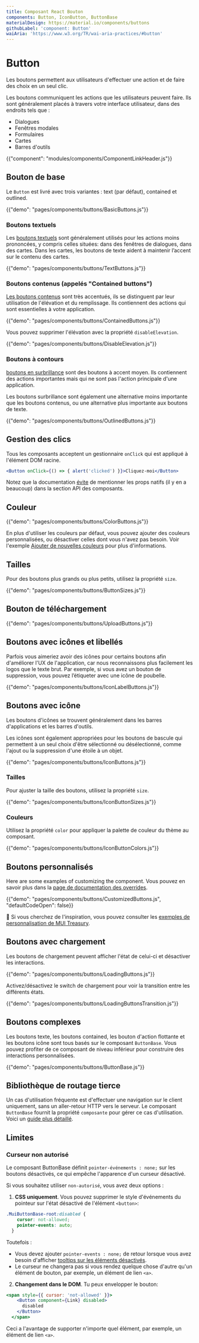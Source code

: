 ```yaml
---
title: Composant React Bouton
components: Button, IconButton, ButtonBase
materialDesign: https://material.io/components/buttons
githubLabel: 'component: Button'
waiAria: 'https://www.w3.org/TR/wai-aria-practices/#button'
---
```


# Button

<p class="description">Les boutons permettent aux utilisateurs d'effectuer une action et de faire des choix en un seul clic.</p>

Les boutons communiquent les actions que les utilisateurs peuvent faire. Ils sont généralement placés à travers votre interface utilisateur, dans des endroits tels que :

- Dialogues
- Fenêtres modales
- Formulaires
- Cartes
- Barres d'outils

{{"component": "modules/components/ComponentLinkHeader.js"}}

## Bouton de base

Le `Button` est livré avec trois variantes : text (par défaut), contained et outlined.

{{"demo": "pages/components/buttons/BasicButtons.js"}}

### Boutons textuels

Les [boutons textuels](https://material.io/components/buttons#text-button) sont généralement utilisés pour les actions moins prononcées, y compris celles situées: dans des fenêtres de dialogues, dans des cartes. Dans les cartes, les boutons de texte aident à maintenir l’accent sur le contenu des cartes.

{{"demo": "pages/components/buttons/TextButtons.js"}}

### Boutons contenus (appelés "Contained buttons")

[Les boutons contenus](https://material.io/design/components/buttons.html#contained-button) sont très accentués, ils se distinguent par leur utilisation de l'élévation et du remplissage. Ils contiennent des actions qui sont essentielles à votre application.

{{"demo": "pages/components/buttons/ContainedButtons.js"}}

Vous pouvez supprimer l'élévation avec la propriété `disableElevation`.

{{"demo": "pages/components/buttons/DisableElevation.js"}}

### Boutons à contours

[boutons en surbrillance](https://material.io/design/components/buttons.html#outlined-button) sont des boutons à accent moyen. Ils contiennent des actions importantes mais qui ne sont pas l'action principale d'une application.

Les boutons surbrillance sont également une alternative moins importante que les boutons contenus, ou une alternative plus importante aux boutons de texte.

{{"demo": "pages/components/buttons/OutlinedButtons.js"}}

## Gestion des clics

Tous les composants acceptent un gestionnaire `onClick` qui est appliqué à l'élément DOM racine.

```jsx
<Button onClick={() => { alert('clicked') }}>Cliquez-moi</Button>
```

Notez que la documentation [évite](/guides/api/#native-properties) de mentionner les props natifs (il y en a beaucoup) dans la section API des composants.

## Couleur

{{"demo": "pages/components/buttons/ColorButtons.js"}}

En plus d'utiliser les couleurs par défaut, vous pouvez ajouter des couleurs personnalisées, ou désactiver celles dont vous n'avez pas besoin. Voir l'exemple [Ajouter de nouvelles couleurs](/customization/palette/#adding-new-colors) pour plus d'informations.

## Tailles

Pour des boutons plus grands ou plus petits, utilisez la propriété `size`.

{{"demo": "pages/components/buttons/ButtonSizes.js"}}

## Bouton de téléchargement

{{"demo": "pages/components/buttons/UploadButtons.js"}}

## Boutons avec icônes et libellés

Parfois vous aimeriez avoir des icônes pour certains boutons afin d'améliorer l'UX de l'application, car nous reconnaissons plus facilement les logos que le texte brut. Par exemple, si vous avez un bouton de suppression, vous pouvez l’étiqueter avec une icône de poubelle.

{{"demo": "pages/components/buttons/IconLabelButtons.js"}}

## Boutons avec icône

Les boutons d'icônes se trouvent généralement dans les barres d'applications et les barres d'outils.

Les icônes sont également appropriées pour les boutons de bascule qui permettent à un seul choix d'être sélectionné ou désélectionné, comme l'ajout ou la suppression d'une étoile à un objet.

{{"demo": "pages/components/buttons/IconButtons.js"}}

### Tailles

Pour ajuster la taille des boutons, utilisez la propriété `size`.

{{"demo": "pages/components/buttons/IconButtonSizes.js"}}

### Couleurs

Utilisez la propriété `color` pour appliquer la palette de couleur du thème au composant.

{{"demo": "pages/components/buttons/IconButtonColors.js"}}

## Boutons personnalisés

Here are some examples of customizing the component. Vous pouvez en savoir plus dans la [page de documentation des overrides](/customization/how-to-customize/).

{{"demo": "pages/components/buttons/CustomizedButtons.js", "defaultCodeOpen": false}}

🎨 Si vous cherchez de l'inspiration, vous pouvez consulter les [exemples de personnalisation de MUI Treasury](https://mui-treasury.com/styles/button).

## Boutons avec chargement

Les boutons de chargement peuvent afficher l'état de celui-ci et désactiver les interactions.

{{"demo": "pages/components/buttons/LoadingButtons.js"}}

Activez/désactivez le switch de chargement pour voir la transition entre les différents états.

{{"demo": "pages/components/buttons/LoadingButtonsTransition.js"}}

## Boutons complexes

Les boutons texte, les boutons contained, les bouton d'action flottante et les boutons icône sont tous basés sur le composant `ButtonBase`. Vous pouvez profiter de ce composant de niveau inférieur pour construire des interactions personnalisées.

{{"demo": "pages/components/buttons/ButtonBase.js"}}

## Bibliothèque de routage tierce

Un cas d'utilisation fréquente est d'effectuer une navigation sur le client uniquement, sans un aller-retour HTTP vers le serveur. Le composant `ButtonBase` fournit la propriété `composante` pour gérer ce cas d'utilisation. Voici un [guide plus détaillé](/guides/routing/#button).

## Limites

### Curseur non autorisé

Le composant ButtonBase définit `pointer-événements : none;` sur les boutons désactivés, ce qui empêche l'apparence d'un curseur désactivé.

Si vous souhaitez utiliser `non-autorisé`, vous avez deux options :

1. **CSS uniquement**. Vous pouvez supprimer le style d'événements du pointeur sur l'état désactivé de l'élément `<button>`:

```css
.MuiButtonBase-root:disabled {
    cursor: not-allowed;
    pointer-events: auto;
  }
```

Toutefois :

- Vous devez ajouter `pointer-events : none;` de retour lorsque vous avez besoin d'afficher [tooltips sur les éléments désactivés](/components/tooltips/#disabled-elements).
- Le curseur ne changera pas si vous rendez quelque chose d'autre qu'un élément de bouton, par exemple, un élément de lien `<a>`.

2. **Changement dans le DOM**. Tu peux envelopper le bouton:

```jsx
<span style={{ cursor: 'not-allowed' }}>
    <Button component={Link} disabled>
      disabled
    </Button>
  </span>
```

Ceci a l'avantage de supporter n'importe quel élément, par exemple, un élément de lien `<a>`.
